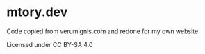 # mtory.dev
Code copied from verumignis.com and redone for my own website
<p> Licensed under CC BY-SA 4.0<p>
